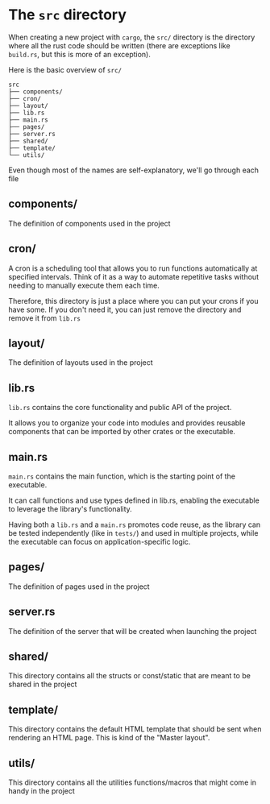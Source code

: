 # The `src` directory

When creating a new project with `cargo`, the `src/` directory is the directory where all the rust code should be written (there are exceptions like `build.rs`, but this is more of an exception).

Here is the basic overview of `src/`

```
src
├── components/
├── cron/
├── layout/
├── lib.rs
├── main.rs
├── pages/
├── server.rs
├── shared/
├── template/
└── utils/
```

Even though most of the names are self-explanatory, we'll go through each file

## components/

The definition of components used in the project


## cron/

A cron is a scheduling tool that allows you to run functions automatically at specified intervals.
Think of it as a way to automate repetitive tasks without needing to manually execute them each time.

Therefore, this directory is just a place where you can put your crons if you have some. If you don't need it, you can just remove the directory and remove it from `lib.rs`


## layout/

The definition of layouts used in the project


## lib.rs

`lib.rs` contains the core functionality and public API of the project.

It allows you to organize your code into modules and provides reusable components that can be imported by other crates or the executable.


## main.rs

`main.rs` contains the main function, which is the starting point of the executable.

It can call functions and use types defined in lib.rs, enabling the executable to leverage the library's functionality.

Having both a `lib.rs` and a `main.rs` promotes code reuse, as the library can be tested independently (like in `tests/`) and used in multiple projects, while the executable can focus on application-specific logic.


## pages/

The definition of pages used in the project


## server.rs

The definition of the server that will be created when launching the project


## shared/

This directory contains all the structs or const/static that are meant to be shared in the project


## template/

This directory contains the default HTML template that should be sent when rendering an HTML page. This is kind of the "Master layout".


## utils/

This directory contains all the utilities functions/macros that might come in handy in the project
